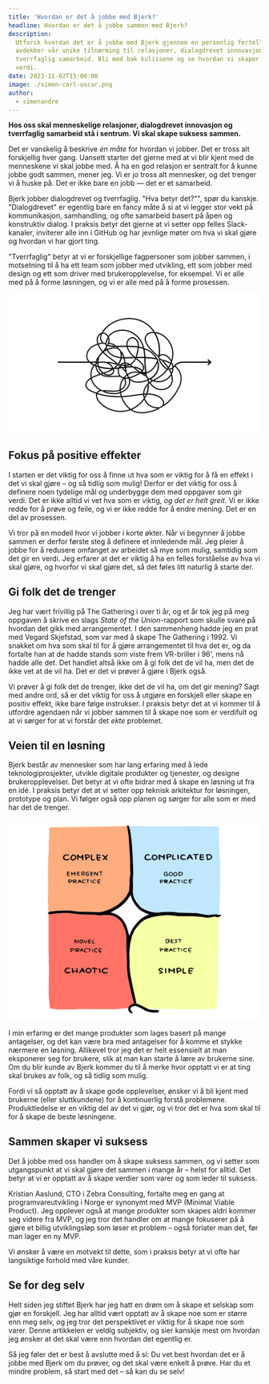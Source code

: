 ```yaml
---
title: 'Hvordan er det å jobbe med Bjerk?'
headline: Hvordan er det å jobbe sammen med Bjerk?
description:
  Utforsk hvordan det er å jobbe med Bjerk gjennom en personlig fortelling som
  avdekker vår unike tilnærming til relasjoner, dialogdrevet innovasjon, og
  tverrfaglig samarbeid. Bli med bak kulissene og se hvordan vi skaper varig
  verdi.
date: 2023-11-02T15:00:00
image: ./simen-carl-oscar.png
author:
  - simenandre
---
```


**Hos oss skal menneskelige relasjoner, dialogdrevet innovasjon og tverrfaglig
samarbeid stå i sentrum. Vi skal skape suksess sammen.**

Det er vanskelig å beskrive _én måte_ for hvordan vi jobber. Det er tross alt
forskjellig hver gang. Uansett starter det gjerne med at vi blir kjent med de
menneskene vi skal jobbe med. Å ha en god relasjon er sentralt for å kunne jobbe
godt sammen, mener jeg. Vi er jo tross alt mennesker, og det trenger vi å huske
på. Det er ikke bare en jobb — det er et samarbeid.

Bjerk jobber dialogdrevet og tverrfaglig. "Hva betyr det?"", spør du kanskje.
"Dialogdrevet" er egentlig bare en fancy måte å si at vi legger stor vekt på
kommunikasjon, samhandling, og ofte samarbeid basert på åpen og konstruktiv
dialog. I praksis betyr det gjerne at vi setter opp felles Slack-kanaler,
inviterer alle inn i GitHub og har jevnlige møter om hva vi skal gjøre og
hvordan vi har gjort ting.

"Tverrfaglig" betyr at vi er forskjellige fagpersoner som jobber sammen, i
motsetning til å ha ett team som jobber med utvikling, ett som jobber med design
og ett som driver med brukeropplevelse, for eksempel. Vi er alle med på å forme
løsningen, og vi er alle med på å forme prosessen.

![krussedull](./veien-dit.svg)

## Fokus på positive effekter

I starten er det viktig for oss å finne ut hva som er viktig for å få en effekt
i det vi skal gjøre – og så tidlig som mulig! Derfor er det viktig for oss å
definere noen tydelige mål og underbygge dem med oppgaver som gir verdi. Det er
ikke alltid vi vet hva som er viktig, _og det er helt greit_. Vi er ikke redde
for å prøve og feile, og vi er ikke redde for å endre mening. Det er en del av
prosessen.

Vi tror på en modell hvor vi jobber i korte økter. Når vi begynner å jobbe
sammen er derfor første steg å definere et innledende mål. Jeg pleier å jobbe
for å redusere omfanget av arbeidet så mye som mulig, samtidig som det gir en
verdi. Jeg erfarer at det er viktig å ha en felles forståelse av hva vi skal
gjøre, og hvorfor vi skal gjøre det, så det føles litt naturlig å starte der.

## Gi folk det de trenger

Jeg har vært frivillig på The Gathering i over ti år, og et år tok jeg på meg
oppgaven å skrive en slags _State of the Union_-rapport som skulle svare på
hvordan det gikk med arrangementet. I den sammenheng hadde jeg en prat med
Vegard Skjefstad, som var med å skape The Gathering i 1992. Vi snakket om hva
som skal til for å gjøre arrangementet til hva det er, og da fortalte han at de
hadde stands som viste frem VR-briller i 96', mens nå hadde alle det. Det
handlet altså ikke om å gi folk det de vil ha, men det de ikke vet at de vil ha.
Det er det vi prøver å gjøre i Bjerk også.

Vi prøver å gi folk det de trenger, ikke det de vil ha, om det gir mening? Sagt
med andre ord, så er det viktig for oss å utgjøre en forskjell eller skape en
positiv effekt, ikke bare følge instrukser. I praksis betyr det at vi kommer til
å utfordre agendaen når vi jobber sammen til å skape noe som er verdifult og at
vi sørger for at vi forstår det _ekte_ problemet.

## Veien til en løsning

Bjerk består av mennesker som har lang erfaring med å lede teknologiprosjekter,
utvikle digitale produkter og tjenester, og designe brukeropplevelser. Det betyr
at vi ofte bidrar med å skape en løsning ut fra en idé. I praksis betyr det at
vi setter opp teknisk arkitektur for løsningen, prototype og plan. Vi følger
også opp planen og sørger for alle som er med har det de trenger.

![Illustrasjon som forklarer cynefin-modellen](./cynefin.svg 'Cynefin-modellen')

I min erfaring er det mange produkter som lages basert på mange antagelser, og
det kan være bra med antagelser for å komme et stykke nærmere en løsning.
Allikevel tror jeg det er helt essensielt at man eksponerer seg for brukere,
slik at man kan starte å lære av brukerne sine. Om du blir kunde av Bjerk kommer
du til å merke hvor opptatt vi er at ting skal brukes av folk, og så tidlig som
mulig.

Fordi vi så opptatt av å skape gode opplevelser, ønsker vi å bli kjent med
brukerne (eller sluttkundene) for å kontinuerlig forstå problemene.
Produktledelse er en viktig del av det vi gjør, og vi tror det er hva som skal
til for å skape de beste løsningene.

## Sammen skaper vi suksess

Det å jobbe med oss handler om å skape suksess sammen, og vi setter som
utgangspunkt at vi skal gjøre det sammen i mange år – helst for alltid. Det
betyr at vi er opptatt av å skape verdier som varer og som leder til suksess.

Kristian Aaslund, CTO i Zebra Consulting, fortalte meg en gang at
programvareutvikling i Norge er synonymt med MVP (Minimal Viable Product). Jeg
opplever også at mange produkter som skapes aldri kommer seg videre fra MVP, og
jeg tror det handler om at mange fokuserer på å gjøre et billig utviklingsløp
som løser et problem – også forlater man det, før man lager en ny MVP.

Vi ønsker å være en motvekt til dette, som i praksis betyr at vi ofte har
langsiktige forhold med våre kunder.

## Se for deg selv

Helt siden jeg stiftet Bjerk har jeg hatt en drøm om å skape et selskap som gjør
en forskjell. Jeg har alltid vært opptatt av å skape noe som er større enn meg
selv, og jeg tror det perspektivet er viktig for å skape noe som varer. Denne
artikkelen er veldig subjektiv, og sier kanskje mest om hvordan jeg ønsker at
det skal være enn hvordan det egentlig er.

Så jeg føler det er best å avslutte med å si: Du vet best hvordan det er å jobbe
med Bjerk om du prøver, og det skal være enkelt å prøve. Har du et mindre
problem, så start med det – så kan du se selv!
